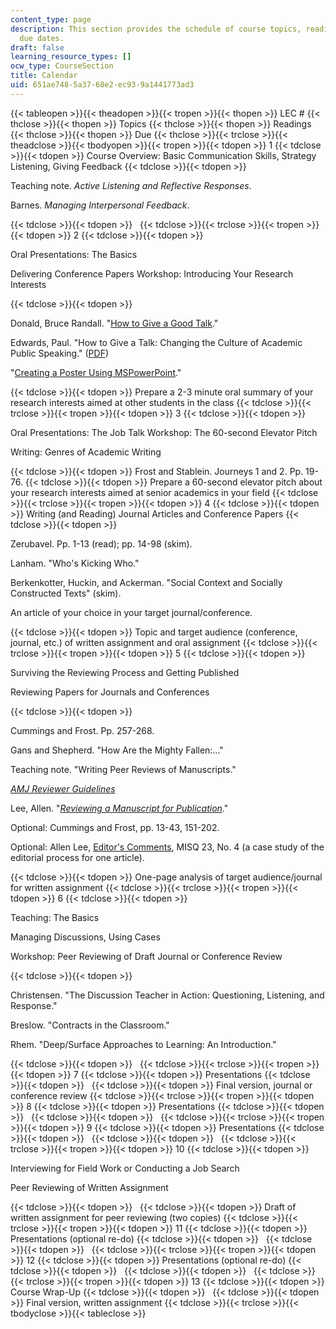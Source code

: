 ```yaml
---
content_type: page
description: This section provides the schedule of course topics, readings, and assignment
  due dates.
draft: false
learning_resource_types: []
ocw_type: CourseSection
title: Calendar
uid: 651ae748-5a37-68e2-ec93-9a1441773ad3
---
```

{{< tableopen >}}{{< theadopen >}}{{< tropen >}}{{< thopen >}}
LEC #
{{< thclose >}}{{< thopen >}}
Topics
{{< thclose >}}{{< thopen >}}
Readings
{{< thclose >}}{{< thopen >}}
Due
{{< thclose >}}{{< trclose >}}{{< theadclose >}}{{< tbodyopen >}}{{< tropen >}}{{< tdopen >}}
1
{{< tdclose >}}{{< tdopen >}}
Course Overview: Basic Communication Skills, Strategy Listening, Giving Feedback
{{< tdclose >}}{{< tdopen >}}

Teaching note. *Active Listening and Reflective Responses*.

Barnes. *Managing Interpersonal Feedback*.

{{< tdclose >}}{{< tdopen >}}
 
{{< tdclose >}}{{< trclose >}}{{< tropen >}}{{< tdopen >}}
2
{{< tdclose >}}{{< tdopen >}}

Oral Presentations: The Basics

Delivering Conference Papers Workshop: Introducing Your Research Interests

{{< tdclose >}}{{< tdopen >}}

Donald, Bruce Randall. "[How to Give a Good Talk](http://www.cs.duke.edu/brd/Teaching/Previous/Animation/giving-a-talk.html)."

Edwards, Paul. "How to Give a Talk: Changing the Culture of Academic Public Speaking." ([PDF](http://pne.people.si.umich.edu/PDF/howtotalk.pdf))

"[Creating a Poster Using MSPowerPoint](http://faculty.washington.edu/robinet/poster.html)."

{{< tdclose >}}{{< tdopen >}}
Prepare a 2-3 minute oral summary of your research interests aimed at other students in the class
{{< tdclose >}}{{< trclose >}}{{< tropen >}}{{< tdopen >}}
3
{{< tdclose >}}{{< tdopen >}}

Oral Presentations: The Job Talk Workshop: The 60-second Elevator Pitch

Writing: Genres of Academic Writing

{{< tdclose >}}{{< tdopen >}}
Frost and Stablein. Journeys 1 and 2. Pp. 19-76.
{{< tdclose >}}{{< tdopen >}}
Prepare a 60-second elevator pitch about your research interests aimed at senior academics in your field
{{< tdclose >}}{{< trclose >}}{{< tropen >}}{{< tdopen >}}
4
{{< tdclose >}}{{< tdopen >}}
Writing (and Reading) Journal Articles and Conference Papers
{{< tdclose >}}{{< tdopen >}}

Zerubavel. Pp. 1-13 (read); pp. 14-98 (skim).

Lanham. "Who's Kicking Who."

Berkenkotter, Huckin, and Ackerman. "Social Context and Socially Constructed Texts" (skim).

An article of your choice in your target journal/conference.

{{< tdclose >}}{{< tdopen >}}
Topic and target audience (conference, journal, etc.) of written assignment and oral assignment
{{< tdclose >}}{{< trclose >}}{{< tropen >}}{{< tdopen >}}
5
{{< tdclose >}}{{< tdopen >}}

Surviving the Reviewing Process and Getting Published

Reviewing Papers for Journals and Conferences

{{< tdclose >}}{{< tdopen >}}

Cummings and Frost. Pp. 257-268.

Gans and Shepherd. "How Are the Mighty Fallen:…"

Teaching note. "Writing Peer Reviews of Manuscripts."

[*AMJ Reviewer Guidelines*](http://aom.org/amj/)

Lee, Allen. "[*Reviewing a Manuscript for Publication*](http://www.people.vcu.edu/~aslee/referee.htm)."

Optional: Cummings and Frost, pp. 13-43, 151-202.

Optional: Allen Lee, [Editor's Comments](http://misq.org/misq/downloads/download/editorial/45/), MISQ 23, No. 4 (a case study of the editorial process for one article).

{{< tdclose >}}{{< tdopen >}}
One-page analysis of target audience/journal for written assignment
{{< tdclose >}}{{< trclose >}}{{< tropen >}}{{< tdopen >}}
6
{{< tdclose >}}{{< tdopen >}}

Teaching: The Basics

Managing Discussions, Using Cases

Workshop: Peer Reviewing of Draft Journal or Conference Review

{{< tdclose >}}{{< tdopen >}}

Christensen. "The Discussion Teacher in Action: Questioning, Listening, and Response."

Breslow. "Contracts in the Classroom."

Rhem. "Deep/Surface Approaches to Learning: An Introduction."

{{< tdclose >}}{{< tdopen >}}
 
{{< tdclose >}}{{< trclose >}}{{< tropen >}}{{< tdopen >}}
7
{{< tdclose >}}{{< tdopen >}}
Presentations
{{< tdclose >}}{{< tdopen >}}
 
{{< tdclose >}}{{< tdopen >}}
Final version, journal or conference review
{{< tdclose >}}{{< trclose >}}{{< tropen >}}{{< tdopen >}}
8
{{< tdclose >}}{{< tdopen >}}
Presentations
{{< tdclose >}}{{< tdopen >}}
 
{{< tdclose >}}{{< tdopen >}}
 
{{< tdclose >}}{{< trclose >}}{{< tropen >}}{{< tdopen >}}
9
{{< tdclose >}}{{< tdopen >}}
Presentations
{{< tdclose >}}{{< tdopen >}}
 
{{< tdclose >}}{{< tdopen >}}
 
{{< tdclose >}}{{< trclose >}}{{< tropen >}}{{< tdopen >}}
10
{{< tdclose >}}{{< tdopen >}}

Interviewing for Field Work or Conducting a Job Search

Peer Reviewing of Written Assignment

{{< tdclose >}}{{< tdopen >}}
 
{{< tdclose >}}{{< tdopen >}}
Draft of written assignment for peer reviewing (two copies)
{{< tdclose >}}{{< trclose >}}{{< tropen >}}{{< tdopen >}}
11
{{< tdclose >}}{{< tdopen >}}
Presentations (optional re-do)
{{< tdclose >}}{{< tdopen >}}
 
{{< tdclose >}}{{< tdopen >}}
 
{{< tdclose >}}{{< trclose >}}{{< tropen >}}{{< tdopen >}}
12
{{< tdclose >}}{{< tdopen >}}
Presentations (optional re-do)
{{< tdclose >}}{{< tdopen >}}
 
{{< tdclose >}}{{< tdopen >}}
 
{{< tdclose >}}{{< trclose >}}{{< tropen >}}{{< tdopen >}}
13
{{< tdclose >}}{{< tdopen >}}
Course Wrap-Up
{{< tdclose >}}{{< tdopen >}}
 
{{< tdclose >}}{{< tdopen >}}
Final version, written assignment
{{< tdclose >}}{{< trclose >}}{{< tbodyclose >}}{{< tableclose >}}